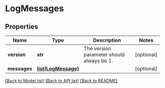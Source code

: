# LogMessages

## Properties
Name | Type | Description | Notes
------------ | ------------- | ------------- | -------------
**version** | **str** | The version parameter should always be 1. | [optional] 
**messages** | [**list[LogMessage]**](LogMessage.md) |  | [optional] 

[[Back to Model list]](../README.md#documentation-for-models) [[Back to API list]](../README.md#documentation-for-api-endpoints) [[Back to README]](../README.md)


